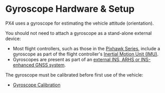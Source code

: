 # Gyroscope Hardware & Setup

PX4 uses a gyroscope for estimating the vehicle attitude (orientation).

You should not need to attach a gyroscope as a stand-alone external device:

- Most flight controllers, such as those in the [Pixhawk Series](../flight_controller/pixhawk_series.md), include a gyroscope as part of the flight controller's [Inertial Motion Unit (IMU)](https://en.wikipedia.org/wiki/Inertial_measurement_unit).
- Gyroscopes are present as part of an [external INS, ARHS or INS-enhanced GNSS system](../sensor/inertial_navigation_systems.md).

The gyroscope must be calibrated before first use of the vehicle:

- [Gyroscope Calibration](../config/gyroscope.md)
